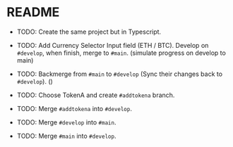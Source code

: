 # README

- TODO: Create the same project but in Typescript.

- TODO: Add Currency Selector Input field (ETH / BTC). Develop on `#develop`, when finish, merge to `#main`. (simulate progress on develop to main)
- TODO: Backmerge from `#main` to `#develop` (Sync their changes back to `#develop`). ()
- TODO: Choose TokenA and create `#addtokena` branch.
- TODO: Merge `#addtokena` into `#develop`.
- TODO: Merge `#develop` into `#main`.
- TODO: Merge `#main` into `#develop`.
